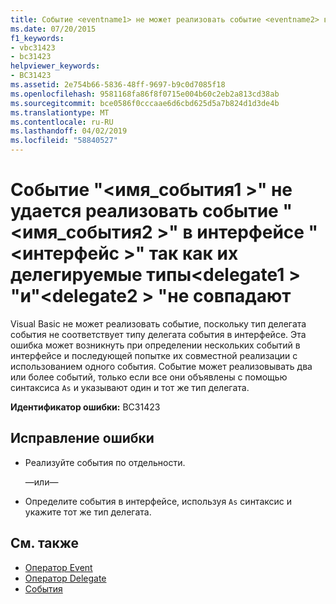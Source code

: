 ```yaml
---
title: Событие <eventname1> не может реализовать событие <eventname2> в интерфейсе <interface>, так как их делегируемые типы <delegate1> и <delegate2> не совпадают
ms.date: 07/20/2015
f1_keywords:
- vbc31423
- bc31423
helpviewer_keywords:
- BC31423
ms.assetid: 2e754b66-5836-48ff-9697-b9c0d7085f18
ms.openlocfilehash: 9581168fa86f8f0715e004b60c2eb2a813cd38ab
ms.sourcegitcommit: bce0586f0cccaae6d6cbd625d5a7b824d1d3de4b
ms.translationtype: MT
ms.contentlocale: ru-RU
ms.lasthandoff: 04/02/2019
ms.locfileid: "58840527"
---
```

# <a name="event-eventname1-cannot-implement-event-eventname2-on-interface-interface-because-their-delegate-types-delegate1-and-delegate2-do-not-match"></a>Событие "\<имя_события1 >" не удается реализовать событие "\<имя_события2 >" в интерфейсе "\<интерфейс >" так как их делегируемые типы\<delegate1 > "и"\<delegate2 > "не совпадают
Visual Basic не может реализовать событие, поскольку тип делегата события не соответствует типу делегата события в интерфейсе. Эта ошибка может возникнуть при определении нескольких событий в интерфейсе и последующей попытке их совместной реализации с использованием одного события. Событие может реализовывать два или более событий, только если все они объявлены с помощью синтаксиса `As` и указывают один и тот же тип делегата.  
  
 **Идентификатор ошибки:** BC31423  
  
## <a name="to-correct-this-error"></a>Исправление ошибки  
  
-   Реализуйте события по отдельности.  
  
     —или—  
  
-   Определите события в интерфейсе, используя `As` синтаксис и укажите тот же тип делегата.  
  
## <a name="see-also"></a>См. также

- [Оператор Event](../../../visual-basic/language-reference/statements/event-statement.md)
- [Оператор Delegate](../../../visual-basic/language-reference/statements/delegate-statement.md)
- [События](../../../visual-basic/programming-guide/language-features/events/index.md)

